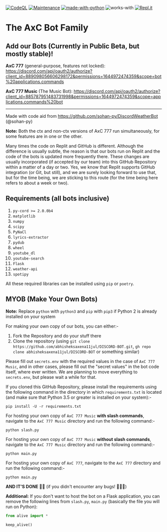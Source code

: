 [![CodeQL](https://github.com/chinmoysir/DISCORD-BOT/actions/workflows/codeql-analysis.yml/badge.svg)](https://github.com/chinmoysir/DISCORD-BOT/actions/workflows/codeql-analysis.yml)
[![Maintenance](https://img.shields.io/badge/Maintained%3F-yes-success.svg?labelColor=2d3339)](https://github.com/chinmoysir/DISCORD-BOT/graphs/commit-activity)
[![made-with-python](https://img.shields.io/badge/Made%20in-Python-1f425f.svg?labelColor=2d3339)](https://www.python.org/)
![works-with](https://img.shields.io/badge/Works_with-Python_3.5+-21415b?labelColor=2d3339)
[![Repl.it](https://img.shields.io/badge/Hosted_on-Replit-0d101e.svg?logo=replit&logoColor=white&labelColor=2d3339)](https://replit.com/@Abhisheksaxena4)
# The AxC Bot Family
## Add our Bots (Currently in Public Beta, but mostly stable)!
**AxC 777** (general-purpose, features not locked): https://discord.com/api/oauth2/authorize?client_id=889098056606298172&permissions=1644972474359&scope=bot%20applications.commands 

**AxC 777 Music** (The Music Bot): https://discord.com/api/oauth2/authorize?client_id=885787951483731998&permissions=1644972474359&scope=applications.commands%20bot 

---
Made with code aid from https://github.com/sohan-py/DiscordWeatherBot (@sohan-py)

**Note:** Both the ctx and non-ctx versions of AxC 777 run simultaneously, for some features are in one or the other.

Many times the code on Replit and GitHub is different. Although the difference is usually subtle, the reason is that our bots run on Replit and the code of the bots is updated more frequently there. These changes are usually incorporated (if accepted by our team) into this GitHub Repository within a matter of a day or two. Yes, we know that Replit supports GitHub integration (or Git, but still), and we are surely looking forward to use that, but for the time being, we are sticking to this route (for the time being here refers to about a week or two).

## Requirements (all bots inclusive)
1. `py-cord >= 2.0.0b4`
1. `matplotlib`
1. `numpy`
1. `scipy`
1. `PyNaCl`
1. `lyrics-extractor`
1. `pydub`
1. `wheel`
1. `youtube_dl`
2. `youtube-search`
3. `Flask`
4. `weather-api`
5. `spotipy`

All these required libraries can be installed using `pip` or `poetry`.

## MYOB (Make Your Own Bots)
**Note:** Replace `python` with `python3` and `pip` with `pip3` if Python 2 is already installed on your system

For making your own copy of our bots, you can either:-
1. Fork the Repository and do your stuff there
2. Clone the repository (using `git clone https://github.com/abhisheksaxena11jul/DISCORD-BOT.git`, `gh repo clone abhisheksaxena11jul/DISCORD-BOT` or something similar)

Please fill out `secrets.env` with the required values in the case of `AxC 777 Music`, and in other cases, please fill out the "secret values" in the bot code itself, where ever written. We are planning to move everything to `secrets.env`, but please wait a while for that.

If you cloned this GitHub Repository, please install the requirements using the following command in the directory in which `requirements.txt` is located (and make sure that Python 3.5 or greater is installed on your system):-
```
pip install -U -r requirements.txt
```

For hosting your own copy of `AxC 777 Music` **with slash commands**, navigate to the `AxC 777 Music` directory and run the following command:-
```
python slash.py
```

For hosting your own copy of `AxC 777 Music` **without slash commands**, navigate to the `AxC 777 Music` directory and run the following command:-
```
python main.py
```

For hosting your own copy of `AxC 777`, navigate to the `AxC 777` directory and run the following command:-
```
python main.py
```

**AND IT'S DONE 🥳🎉** (if you didn't encounter any bugs! 🥲😵‍💫)

**Additional:**
If you don't want to host the bot on a Flask application, you can remove the following lines from `slash.py`, `main.py` (basically the file you will run on Python):
```python
from alive import *

keep_alive()
```

